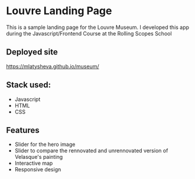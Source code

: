 
# Louvre Landing Page

This is a sample landing page for the Louvre Museum.
I developed this app during the Javascript/Frontend Course at the Rolling Scopes School

## Deployed site
https://mlatysheva.github.io/museum/ 

## Stack used:
- Javascript
- HTML
- CSS

## Features
- Slider for the hero image
- Slider to compare the rennovated and unrennovated version of Velasque's painting
- Interactive map
- Responsive design


